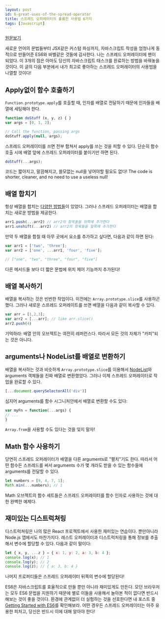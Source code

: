 ```yaml
---
layout: post
id: 6-great-uses-of-the-spread-operator
title: 스프레드 오퍼레이터의 훌륭한 사용법 6가지
tags: [Javascript]
---
```

[원문보기](https://davidwalsh.name/spread-operator?utm_source=javascriptweekly&utm_medium=email)

새로운 언어의 문법들부터 JSX같은 커스텀 파싱까지, 자바스크립트 작성을 엄청나게 동적으로 만들어준 ES6와 바벨같은 것들에 감사한다. 나는 스프레드 오퍼레이터에 팬이 되었다. 이 3개의 점은 아마도 당신의 자바스크립트 태스크를 완료하는 방법을 바꿔놓을 것이다. 이 글의 다음 부분에서 내가 최고로 좋아하는 스프레드 오퍼레이터의 사용법을 나열할 것이다!

## Apply없이 함수 호출하기

`Function.prototype.apply`를 호출할 때, 인자를 배열로 전달하기 때문에 인자들을 배열에 세팅해야 한다.

```js
function doStuff (x, y, z) { }
var args = [0, 1, 2];

// Call the function, passing args
doStuff.apply(null, args);
```

스프레드 오퍼레이터를 쓰면 전부 함쳐서 apply를 쓰는 것을 피할 수 있다. 단순히 함수 호출 시에 배열 앞에 스프레드 오퍼레이터를 붙이기만 하면 된다.

```js
doStuff(...args);
```

코드는 짧아지고, 말끔해지고, 쓸모없는 null을 넣어야할 필요도 없다!
The code is shorter, cleaner, and no need to use a useless null!

## 배열 합치기

항상 배열을 합치는 [다양한 방법들](https://davidwalsh.name/combining-js-arrays)이 있었다. 그러나 스프레드 오퍼레이터는 배열을 합치는 새로운 방법을 제공한다.

```js
arr1.push(...arr2) // arr2의 항목들을 뒤쪽에 추가한다
arr1.unshift(...arr2) // arr2의 항목들을 앞쪽에 추가한다
```

만약 두 배열을 함칠 때 아무 곳에서 요소를 추가하고 싶다면, 다음과 같이 하면 된다:

```js
var arr1 = ['two', 'three'];
var arr2 = ['one', ...arr1, 'four', 'five'];

// ["one", "two", "three", "four", "five"]
```

다른 메서드들 보다 더 짧은 문법에 위치 제어 기능까지 추가된다!

## 배열 복사하기

배열을 복사하는 것은 빈번한 작업이다. 이전에는 `Array.prototype.slice`를 사용하곤 했다. 그러나 새로운 스프레드 오퍼레이트를 쓰면 배열을 다음과 같이 복사할 수 있다.

```js
var arr = [1,2,3];
var arr2 = [...arr]; // like arr.slice()
arr2.push(4)
```

기억하라: 배열 안의 오브젝트는 여전히 레퍼런스다. 따라서 모든 것의 자체가 "카피"되는 것은 아니다.

## arguments나 NodeList를 배열로 변환하기

배열을 복사하는 것과 비슷하게 `Array.prototype.slice`를 이용해서 [NodeList](https://davidwalsh.name/nodelist-array)와 arguments 객체들을 진짜 배열로 변환했었다. 그러나 이제 스프레드 오퍼레이터로 작업을 완료할 수 있다.

```js
[...document.querySelectorAll('div')]
```

심지어 arguments를 함수 시그니처안에서 배열로 변환할 수도 있다:

```js
var myFn = function(...args) {
// ...
}
```

`Array.from`을 사용할 수도 있다는 것을 잊지 말자!

## Math 함수 사용하기

당연히 스프레드 오퍼레이터가 배열을 다른 arguments로 "펼치"기도 한다. 따라서 어떤 함수든 스프레드를 써서 arguments 수가 몇 개라도 받을 수 있는 함수들에 arguments를 전달할 수 있다.

```js
let numbers = [9, 4, 7, 1];
Math.min(...numbers); // 1
```

Math 오브젝트의 함수 세트들은 스프레드 오퍼레이터를 함수 인자로 사용하는 것에 대한 완벽한 예제다.

## 재미있는 디스트럭쳐링

디스트럭쳐링은 나의 많은 React 프로젝트에서 사용한 재미있는 연습이다. 뿐만아니라 Node.js 앱에서도 마찬가지다. 레스트 오퍼레이터과 디스트럭처링을 통해 정보를 추출해서 변수에 할당할 수 있다. 다음과 같이 말이다:

```js
let { x, y, ...z } = { x: 1, y: 2, a: 3, b: 4 };
console.log(x); // 1
console.log(y); // 2
console.log(z); // { a: 3, b: 4 }
```

나머지 프로퍼티들은 스프레드 오퍼레이터 뒤쪽의 변수에 할당된다!

ES6은 자바스크립트를 효율적으로 만들 뿐만 아니라 재미있게도 만든다. 모던 브라우저는 모두 ES6 문법을 지원하기 때문에 별로 이들을 사용해서 놀아본 적이 없다면 반드시 해보는 것이 좋을 것이다. 환경에 관계없이 더 실험하는 것을 선호한다면 내 포스트 중 [Getting Started with ES6](https://davidwalsh.name/es2015-babel)를 확인해보라. 어떤 경우든 스프레드 오퍼레이터는 아주 유용한 피처고, 당신은 반드시 이에 대해 알아야 한다!

